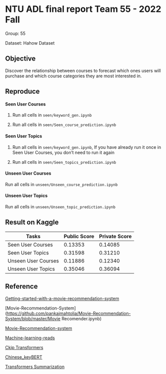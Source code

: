 # NTU ADL final report Team 55 - 2022 Fall

Group: 55

Dataset: Hahow Dataset

## Objective

Discover the relationship between courses to forecast which ones users will purchase and which course categories they are most interested in.

## Reproduce

#### Seen User Courses

1. Run all cells in `seen/keyword_gen.ipynb`

2. Run all cells in `seen/Seen_course_prediction.ipynb`

#### Seen User Topics

1. Run all cells in `seen/keyword_gen.ipynb`, If you have already run it once in Seen User Courses, you don’t need to run it again

2. Run all cells in `seen/Seen_topics_prediction.ipynb`

#### Unseen User Courses

Run all cells in `unseen/Unseen_course_prediction.ipynb`

#### Unseen User Topics

Run all cells in `unseen/Unseen_topic_prediction.ipynb`

## Result on Kaggle

| Tasks               | Public Score | Private Score |
| ------------------- | ------------ | ------------- |
| Seen User Courses   | 0.13353      | 0.14085       |
| Seen User Topics    | 0.31598      | 0.31210       |
| Unseen User Courses | 0.11886      | 0.12340       |
| Unseen User Topics  | 0.35046      | 0.36094       |

## Reference

[Getting-started-with-a-movie-recommendation-system](https://www.kaggle.com/code/ibtesama/getting-started-with-a-movie-recommendation-system) 

[Movie-Recommendation-System](https://github.com/pankajmahtolia/Movie-Recommendation-System/blob/master/Movie Recomender.ipynb)

[Movie-Recommendation-system](https://github.com/AshishTrada/Movie-Recommendation-system/blob/main/RecSystem.ipynb)

[Machine-learning-reads](https://github.com/AlexanderNixon/Machine-learning-reads/blob/master/Movie-content-based-recommender-using-tf-idf.ipynb)

[Ckip Transformers](https://github.com/ckiplab/ckip-transformers)

[Chinese_keyBERT](https://github.com/JacksonCakes/chinese_keybert)

[Transformers Summarization](https://github.com/huggingface/transformers/tree/t5-fp16-no-nans/examples/pytorch/summarization)

